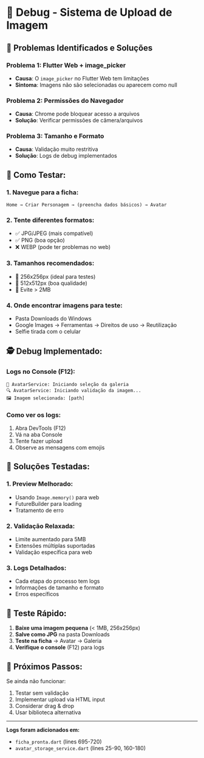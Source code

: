 # 🔧 Debug - Sistema de Upload de Imagem

## 🚨 Problemas Identificados e Soluções

### **Problema 1: Flutter Web + image_picker**
- **Causa**: O `image_picker` no Flutter Web tem limitações
- **Sintoma**: Imagens não são selecionadas ou aparecem como null

### **Problema 2: Permissões do Navegador**
- **Causa**: Chrome pode bloquear acesso a arquivos
- **Solução**: Verificar permissões de câmera/arquivos

### **Problema 3: Tamanho e Formato**
- **Causa**: Validação muito restritiva
- **Solução**: Logs de debug implementados

## 📱 Como Testar:

### **1. Navegue para a ficha:**
```
Home → Criar Personagem → (preencha dados básicos) → Avatar
```

### **2. Tente diferentes formatos:**
- ✅ JPG/JPEG (mais compatível)
- ✅ PNG (boa opção)
- ❌ WEBP (pode ter problemas no web)

### **3. Tamanhos recomendados:**
- 📐 256x256px (ideal para testes)
- 📐 512x512px (boa qualidade)
- 🚫 Evite > 2MB

### **4. Onde encontrar imagens para teste:**
- Pasta Downloads do Windows
- Google Images → Ferramentas → Direitos de uso → Reutilização
- Selfie tirada com o celular

## 🕵️ Debug Implementado:

### **Logs no Console (F12):**
```
🎯 AvatarService: Iniciando seleção da galeria
🔍 AvatarService: Iniciando validação da imagem...
🖼️ Imagem selecionada: [path]
```

### **Como ver os logs:**
1. Abra DevTools (F12)
2. Vá na aba Console
3. Tente fazer upload
4. Observe as mensagens com emojis

## 🔧 Soluções Testadas:

### **1. Preview Melhorado:**
- Usando `Image.memory()` para web
- FutureBuilder para loading
- Tratamento de erro

### **2. Validação Relaxada:**
- Limite aumentado para 5MB
- Extensões múltiplas suportadas
- Validação específica para web

### **3. Logs Detalhados:**
- Cada etapa do processo tem logs
- Informações de tamanho e formato
- Erros específicos

## 🧪 Teste Rápido:

1. **Baixe uma imagem pequena** (< 1MB, 256x256px)
2. **Salve como JPG** na pasta Downloads
3. **Teste na ficha** → Avatar → Galeria
4. **Verifique o console** (F12) para logs

## 🚀 Próximos Passos:

Se ainda não funcionar:
1. Testar sem validação
2. Implementar upload via HTML input
3. Considerar drag & drop
4. Usar biblioteca alternativa

---
**Logs foram adicionados em:**
- `ficha_pronta.dart` (lines 695-720)
- `avatar_storage_service.dart` (lines 25-90, 160-180)